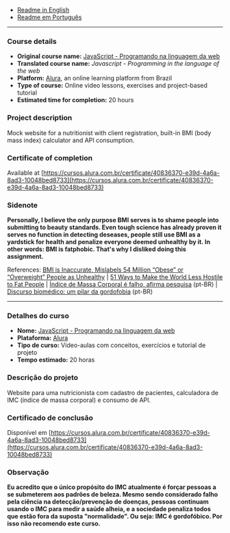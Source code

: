 - [Readme in English](#course-details)
- [Readme em Português](#detalhes-do-curso)

---

### Course details

* **Original course name:** [JavaScript - Programando na linguagem da web](https://cursos.alura.com.br/course/javascript-programando-na-linguagem-web)
* **Translated course name:** *Javascript - Programming in the language of the web*
* **Platform:** [Alura](https://www.alura.com.br/), an online learning platform from Brazil
* **Type of course:** Online video lessons, exercises and project-based tutorial
* **Estimated time for completion:** 20 hours


### Project description
Mock website for a nutritionist with client registration, built-in BMI (body mass index) calculator and API consumption.


### Certificate of completion
Available at [https://cursos.alura.com.br/certificate/40836370-e39d-4a6a-8ad3-10048bed8733](https://cursos.alura.com.br/certificate/40836370-e39d-4a6a-8ad3-10048bed8733)


### Sidenote
**Personally, I believe the only purpose BMI serves is to shame people into submitting to beauty standards. Even tough science has already proven it serves no function in detecting deseases, people still use BMI as a yardstick for health and penalize everyone deemed unhealthy by it. In other words: BMI is fatphobic. That's why I disliked doing this assignment.**


References:
[BMI is Inaccurate, Mislabels 54 Million “Obese” or “Overweight” People as Unhealthy](http://thescienceexplorer.com/brain-and-body/bmi-inaccurate-mislabels-54-million-obese-or-overweight-people-unhealthy) | [51 Ways to Make the World Less Hostile to Fat People](https://broadly.vice.com/en_us/article/mb4e7n/how-to-treat-fat-people-ally-fatphobia) | [Índice de Massa Corporal é falho, afirma pesquisa](https://www1.folha.uol.com.br/fsp/ciencia/fe1808200603.htm) (pt-BR) | [Discurso biomédico: um pilar da gordofobia](https://medium.com/ograndeclose/discurso-biom%C3%A9dico-um-pilar-da-gordofobia-9d7c8322162d) (pt-BR)

---

### Detalhes do curso

* **Nome:** [JavaScript - Programando na linguagem da web](https://cursos.alura.com.br/course/javascript-programando-na-linguagem-web)
* **Plataforma:** [Alura](https://www.alura.com.br/)
* **Tipo de curso:** Vídeo-aulas com conceitos, exercícios e tutorial de projeto
* **Tempo estimado:** 20 horas


### Descrição do projeto
Website para uma nutricionista com cadastro de pacientes, calculadora de IMC (índice de massa corporal) e consumo de API.


### Certificado de conclusão
Disponível em [https://cursos.alura.com.br/certificate/40836370-e39d-4a6a-8ad3-10048bed8733](https://cursos.alura.com.br/certificate/40836370-e39d-4a6a-8ad3-10048bed8733)


### Observação
**Eu acredito que o único propósito do IMC atualmente é forçar pessoas a se submeterem aos padrões de beleza. Mesmo sendo considerado falho pela ciência na detecção/prevenção de doenças, pessoas continuam usando o IMC para medir a saúde alheia, e a sociedade penaliza todos que estão fora da suposta "normalidade". Ou seja: IMC é gordofóbico. Por isso não recomendo este curso.**
